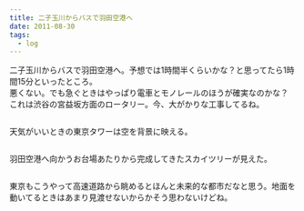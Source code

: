```yaml
---
title: 二子玉川からバスで羽田空港へ
date: 2011-08-30
tags:
  - log
---
```


二子玉川からバスで羽田空港へ。予想では1時間半くらいかな？と思ってたら1時間15分といったところ。<br>
悪くない。でも急ぐときはやっぱり電車とモノレールのほうが確実なのかな？<br>
これは渋谷の宮益坂方面のロータリー。今、大がかりな工事してるね。

<img src="http://farm7.static.flickr.com/6077/6095740795_037dc7fb9f.jpg" alt="" />

天気がいいときの東京タワーは空を背景に映える。

<img src="http://farm7.static.flickr.com/6081/6095744745_5432f1f246.jpg" alt="" />

羽田空港へ向かうお台場あたりから完成してきたスカイツリーが見えた。

<img src="http://farm7.static.flickr.com/6067/6096291896_091dbefe59.jpg" alt="" />

東京もこうやって高速道路から眺めるとほんと未来的な都市だなと思う。地面を動いてるときはあまり見渡せないからかそう思わないけどね。
